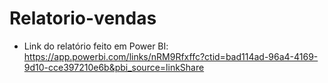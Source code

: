 # Relatorio-vendas

- Link do relatório feito em Power BI:
  https://app.powerbi.com/links/nRM9Rfxffc?ctid=bad114ad-96a4-4169-9d10-cce397210e6b&pbi_source=linkShare
